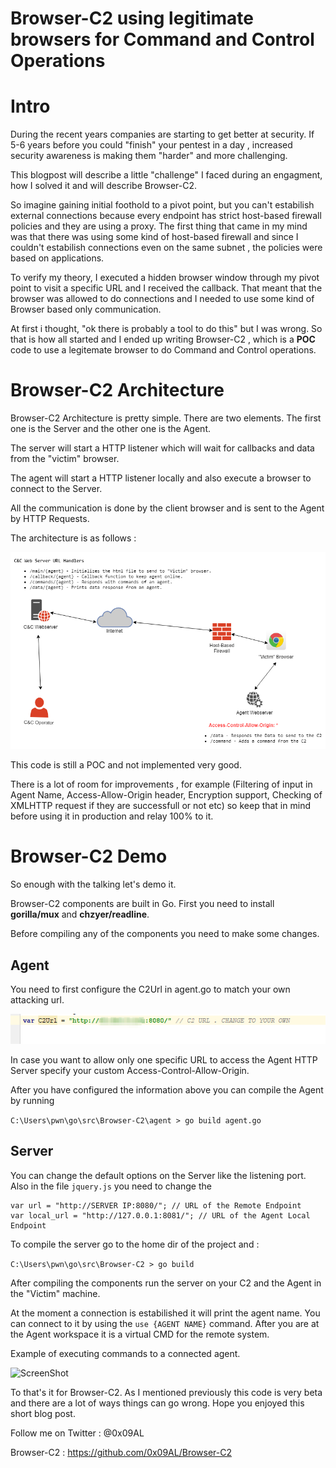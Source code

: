 # Browser-C2 using legitimate browsers for Command and Control Operations

# Intro

During the recent years companies are starting to get better at security. If 5-6 years before you could "finish" your pentest in a day , increased security awareness  is making them "harder" and more challenging.

This blogpost will describe a little "challenge" I faced during an engagment, how I solved it and will describe Browser-C2.

So imagine gaining initial foothold to a pivot point, but you can't estabilish external connections because every endpoint has strict host-based firewall policies and they are using a proxy.
The first thing that came in my mind was that there was using some kind of host-based firewall and since I couldn't estabilish connections even on the same subnet , the policies were based on applications.

To verify my theory, I executed a hidden browser window through my pivot point to visit a specific URL and I received the callback. That meant that the browser was allowed to do connections and I needed to use some kind of Browser based only communication.

At first i thought, "ok there is probably a tool to do this" but I was wrong. So that is how all started and I ended up writing Browser-C2 , which is a **POC** code to use a legitemate browser to do Command and Control operations.



# Browser-C2 Architecture

Browser-C2 Architecture is pretty simple. There are two elements.
The first one is the Server and the other one is the Agent.

The server will start a HTTP listener which will wait for callbacks and data from the "victim" browser. 

The agent will start a HTTP listener locally and also execute a browser to connect to the Server.


All the communication is done by the client browser and is sent to the Agent by HTTP Requests.

The architecture is as follows :

![ScreenShot](https://raw.githubusercontent.com/0x09AL/Browser-C2/master/images/Arch.png)


This code is still a POC and not implemented very good.

There is a lot of room for improvements , for example (Filtering of input in Agent Name, Access-Allow-Origin header, Encryption support, Checking of XMLHTTP request if they are successfull or not etc) so keep that in mind before using it in production and relay 100% to it.


# Browser-C2 Demo

So enough with the talking let's demo it.

Browser-C2 components are built in Go. First you need to install **gorilla/mux** and **chzyer/readline**.

Before compiling any of the components you need to make some changes.

## Agent
You need to first configure the C2Url in agent.go to match your own attacking url.

![ScreenShot](https://raw.githubusercontent.com/0x09AL/Browser-C2/master/images/c2url.png)

In case you want to allow only one specific URL to access the Agent HTTP Server specify your custom Access-Control-Allow-Origin.

After you have configured the information above you can compile the Agent by running

``` C:\Users\pwn\go\src\Browser-C2\agent > go build agent.go ```

## Server

You can change the default options on the Server like the listening port. 
Also in the file ``` jquery.js ``` you need to change the 

```
var url = "http://SERVER IP:8080/"; // URL of the Remote Endpoint
var local_url = "http://127.0.0.1:8081/"; // URL of the Agent Local Endpoint

```

To compile the server go to the home dir of the project and :

``` C:\Users\pwn\go\src\Browser-C2 > go build ```


After compiling the components run the server on your C2 and the Agent in the "Victim" machine.


At the moment a connection is estabilished it will print the agent name.
You can connect to it by using the ``` use {AGENT NAME} ``` command.
After you are at the Agent workspace it is a virtual CMD for the remote system.


Example of executing commands to a connected agent.

![ScreenShot](https://raw.githubusercontent.com/0x09AL/Browser-C2/master/images/example.png)


To that's it for Browser-C2. As I mentioned previously this code is very beta and there are a lot of ways things can go wrong.
Hope you enjoyed this short blog post.

Follow me on Twitter : @0x09AL

Browser-C2 : https://github.com/0x09AL/Browser-C2

